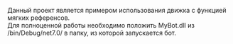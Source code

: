 ﻿Данный проект является примером использования движка с функцией мягких референсов.  
Для полноценной работы необходимо положить MyBot.dll из /bin/Debug/net7.0/ в папку, из которой запускается бот.  